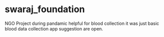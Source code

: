 # swaraj_foundation
NGO Project during pandamic helpful for blood collection
it was just basic blood data collection app suggestion are open.
